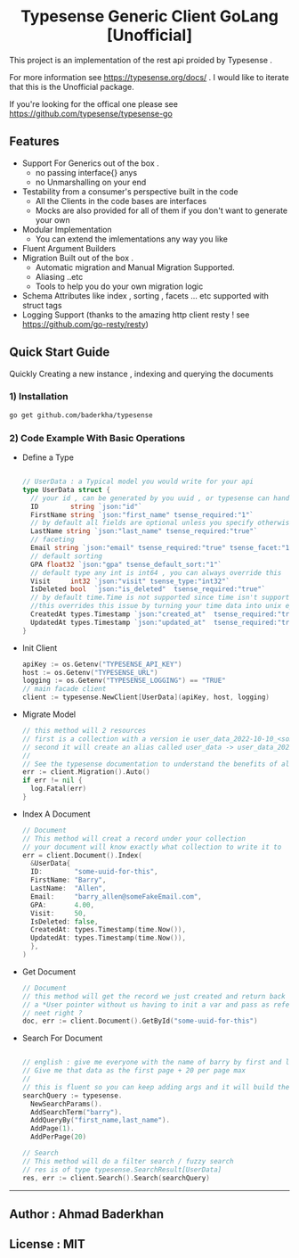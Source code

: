 <h1 align="center">Typesense Generic Client GoLang [Unofficial]</h1>

This project is an implementation of the rest api proided by Typesense .

For more information see https://typesense.org/docs/ . I would like to iterate that this is the Unofficial package.

If you're looking for the offical one please see https://github.com/typesense/typesense-go

## Features

- Support For Generics out of the box .
  - no passing interface{} anys
  - no Unmarshalling on your end
- Testability from a consumer's perspective built in the code
  - All the Clients in the code bases are interfaces
  - Mocks are also provided for all of them if you don't want to generate your own
- Modular Implementation
  - You can extend the imlementations any way you like
- Fluent Argument Builders
- Migration Built out of the box .
  - Automatic migration and Manual Migration Supported.
  - Aliasing ..etc
  - Tools to help you do your own migration logic
- Schema Attributes like index , sorting , facets ... etc supported with struct tags
- Logging Support (thanks to the amazing http client resty ! see https://github.com/go-resty/resty)

## Quick Start Guide

Quickly Creating a new instance , indexing and querying the documents

### 1) Installation

```bash
go get github.com/baderkha/typesense
```

### 2) Code Example With Basic Operations

- Define a Type

  ```go

  // UserData : a Typical model you would write for your api
  type UserData struct {
  	// your id , can be generated by you uuid , or typesense can handle it
  	ID        string `json:"id"`
  	FirstName string `json:"first_name" tsense_required:"1"`
  	// by default all fields are optional unless you specify otherwise
  	LastName string `json:"last_name" tsense_required:"true"`
  	// faceting
  	Email string `json:"email" tsense_required:"true" tsense_facet:"1"`
  	// default sorting
  	GPA float32 `json:"gpa" tsense_default_sort:"1"`
  	// default type any int is int64 , you can always override this
  	Visit     int32 `json:"visit" tsense_type:"int32"`
  	IsDeleted bool  `json:"is_deleted"  tsense_required:"true"`
  	// by default time.Time is not supported since time isn't supported in typesense
  	//this overrides this issue by turning your time data into unix epoch
  	CreatedAt types.Timestamp `json:"created_at"  tsense_required:"true"`
  	UpdatedAt types.Timestamp `json:"updated_at"  tsense_required:"true"`
  }
  ```

- Init Client

  ```go
  apiKey := os.Getenv("TYPESENSE_API_KEY")
  host := os.Getenv("TYPESENSE_URL")
  logging := os.Getenv("TYPESENSE_LOGGING") == "TRUE"
  // main facade client
  client := typesense.NewClient[UserData](apiKey, host, logging)
  ```

- Migrate Model

  ```go
  // this method will 2 resources
  // first is a collection with a version ie user_data_2022-10-10_<some-uuid>
  // second it will create an alias called user_data -> user_data_2022-10-10_<some-uuid>
  //
  // See the typesense documentation to understand the benefits of aliasing
  err := client.Migration().Auto()
  if err != nil {
  	log.Fatal(err)
  }

  ```

- Index A Document

  ```go
  // Document
  // This method will creat a record under your collection
  // your document will know exactly what collection to write it to
  err = client.Document().Index(
    &UserData{
  	ID:        "some-uuid-for-this",
  	FirstName: "Barry",
  	LastName:  "Allen",
  	Email:     "barry_allen@someFakeEmail.com",
  	GPA:       4.00,
  	Visit:     50,
  	IsDeleted: false,
  	CreatedAt: types.Timestamp(time.Now()),
  	UpdatedAt: types.Timestamp(time.Now()),
  	},
  )
  ```

- Get Document
  ```go
  // Document
  // this method will get the record we just created and return back
  // a *User pointer without us having to init a var and pass as reference
  // neet right ?
  doc, err := client.Document().GetById("some-uuid-for-this")
  ```
- Search For Document

  ```go

  // english : give me everyone with the name of barry by first and last name
  // Give me that data as the first page + 20 per page max
  //
  // this is fluent so you can keep adding args and it will build the struct for you
  searchQuery := typesense.
  	NewSearchParams().
  	AddSearchTerm("barry").
  	AddQueryBy("first_name,last_name").
  	AddPage(1).
  	AddPerPage(20)

  // Search
  // This method will do a filter search / fuzzy search
  // res is of type typesense.SearchResult[UserData]
  res, err := client.Search().Search(searchQuery)
  ```

---

## Author : Ahmad Baderkhan

## License : MIT
